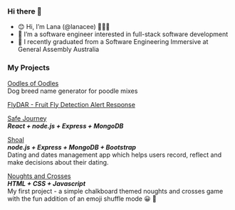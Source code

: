 ### Hi there 👋

- 😊  Hi, I’m Lana (@lanacee) 👩🏻‍💻
- 💞️  I’m a software engineer interested in full-stack software development
- 🌱  I recently graduated from a Software Engineering Immersive at General Assembly Australia

### My Projects ###

[Oodles of Oodles](https://github.com/lanacee/project-oodlesofoodles) <br>
Dog breed name generator for poodle mixes

[FlyDAR - Fruit Fly Detection Alert Response](https://github.com/lanacee/project-flyDAR) <br>

[Safe Journey](https://github.com/lanacee/project-safe-journey) <br>
***React + node.js + Express + MongoDB*** <br>

[Shoal](https://github.com/lanacee/project-shoal) <br>
***node.js + Express + MongoDB + Bootstrap*** <br>
Dating and dates management app which helps users record, reflect and make decisions about their dating.

[Noughts and Crosses](https://github.com/lanacee/project-noughts-and-crosses/) <br>
***HTML + CSS + Javascript*** <br>
My first project - a simple chalkboard themed noughts and crosses game with the fun addition of an emoji shuffle mode 😀 🔀 <br>


<!--
**lanacee/lanacee** is a ✨ _special_ ✨ repository because its `README.md` (this file) appears on your GitHub profile.

Here are some ideas to get you started:

- 🔭 I’m currently working on ...
- 🌱 I’m currently learning ...
- 👯 I’m looking to collaborate on ...
- 🤔 I’m looking for help with ...
- 💬 Ask me about ...
- 📫 How to reach me: ...
- 😄 Pronouns: ...
- ⚡ Fun fact: ...
-->
